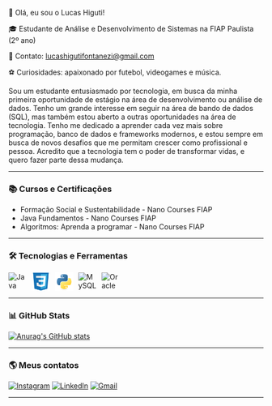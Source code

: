 👋 Olá, eu sou o Lucas Higuti! <div>
🎓 Estudante de Análise e Desenvolvimento de Sistemas na FIAP Paulista (2º ano)

📧 Contato: lucashigutifontanezi@gmail.com

⚽ Curiosidades: apaixonado por futebol, videogames e música.

Sou um estudante entusiasmado por tecnologia, em busca da minha primeira oportunidade de estágio na área de desenvolvimento ou análise de dados. Tenho um grande interesse em seguir na área de bando de dados (SQL), mas também estou aberto a outras oportunidades na área de tecnologia.
Tenho me dedicado a aprender cada vez mais sobre programação, banco de dados e frameworks modernos, e estou sempre em busca de novos desafios que me permitam crescer como profissional e pessoa.
Acredito que a tecnologia tem o poder de transformar vidas, e quero fazer parte dessa mudança.


---

### 📚 Cursos e Certificações

- Formação Social e Sustentabilidade - Nano Courses FIAP
- Java Fundamentos - Nano Courses FIAP
- Algoritmos: Aprenda a programar - Nano Courses FIAP



---

 ### 🛠️ Tecnologias e Ferramentas

<div style="display: flex; gap: 10px;">
  <img src="https://cdn.jsdelivr.net/gh/devicons/devicon@latest/icons/java/java-original.svg" alt="Java" width="36" height="36" />
  <img src="https://raw.githubusercontent.com/devicons/devicon/master/icons/css3/css3-original.svg" alt="CSS3" width="36" height="36" />
  <img src="https://raw.githubusercontent.com/devicons/devicon/master/icons/python/python-original.svg" alt="Python" width="36" height="36" />
  <img src="https://cdn.jsdelivr.net/gh/devicons/devicon@latest/icons/mysql/mysql-original.svg" alt="MySQL" width="36" height="36" />
  <img src="https://cdn.jsdelivr.net/gh/devicons/devicon@latest/icons/oracle/oracle-original.svg" alt="Oracle" width="36" height="36" />
</div>

---


 ### 📊 GitHub Stats

[![Anurag's GitHub stats](https://github-readme-stats.vercel.app/api?username=hlucass05&show_icons=true&count_private=true&theme=dark)](https://github.com/anuraghazra/github-readme-stats)

---

### 🌎 Meus contatos

[![Instagram](https://img.shields.io/badge/-Instagram-%23E4405F?style=for-the-badge&logo=instagram&logoColor=white)](https://www.instagram.com/h.lucass__/)
[![LinkedIn](https://img.shields.io/badge/-LinkedIn-%230077B5?style=for-the-badge&logo=linkedin&logoColor=white)](https://www.linkedin.com/in/lucas-higuti-fontanezi-04a2a2274/)
[![Gmail](https://img.shields.io/badge/-Gmail-%23333?style=for-the-badge&logo=gmail&logoColor=white)](mailto:lucashigutifontanezi@gmail.com)

---
